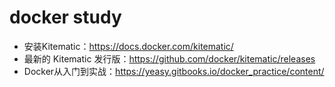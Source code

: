 # docker study

- 安装Kitematic：https://docs.docker.com/kitematic/ 
- 最新的 Kitematic 发行版：https://github.com/docker/kitematic/releases
- Docker从入门到实战：https://yeasy.gitbooks.io/docker_practice/content/
